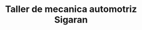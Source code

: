 ---
title: "Taller de mecanica automotriz Sigaran"
url: /santa-maria/taller-de-mecanica-automotriz-sigaran/
shop: reparación de automóviles
---